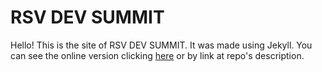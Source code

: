 RSV DEV SUMMIT
==============

Hello! This is the site of RSV DEV SUMMIT. It was made using Jekyll. You can see the online version clicking [here](http://riosulvalley.com.br/devsummit) or by link at repo's description.

